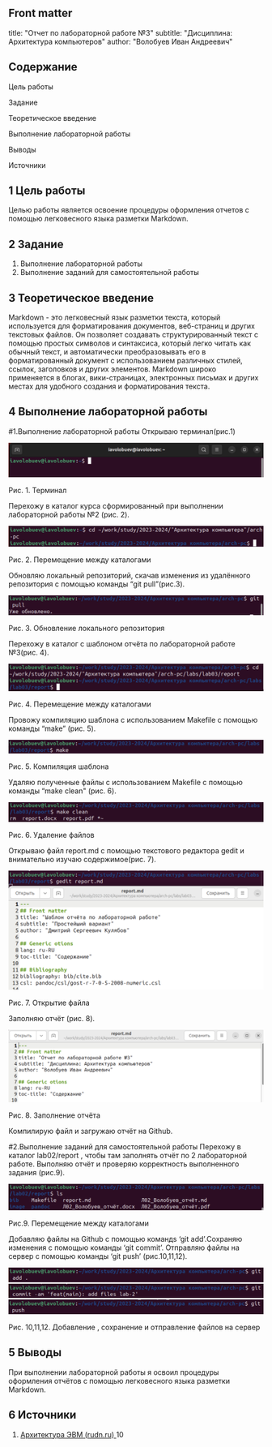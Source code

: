 
## Front matter
title: "Отчет по лабораторной работе №3"
subtitle: "Дисциплина: Архитектура компьютеров"
author: "Волобуев Иван Андреевич"

## Содержание
Цель работы	

Задание	

Теоретическое введение

Выполнение лабораторной работы

Выводы

Источники

## 1 Цель работы
Целью работы является освоение процедуры оформления отчетов с помощью легковесного языка разметки Markdown. 


## 2 Задание
1. Выполнение лабораторной работы
2. Выполнение заданий для самостоятельной работы

## 3 Теоретическое введение
Markdown - это легковесный язык разметки текста, который используется для форматирования документов, веб-страниц и других текстовых файлов. Он позволяет создавать структурированный текст с помощью простых символов и синтаксиса, который легко читать как обычный текст, и автоматически преобразовывать его в форматированный документ с использованием различных стилей, ссылок, заголовков и других элементов. Markdown широко применяется в блогах, вики-страницах, электронных письмах и других местах для удобного создания и форматирования текста.
## 4 Выполнение лабораторной работы
#1.Выполнение лабораторной работы
Открываю терминал(рис.1)

![](image/image1.png)

Рис. 1. Терминал

Перехожу в каталог курса сформированный при выполнении лабораторной работы №2 (рис. 2). 

![](image/image2.png)

Рис. 2. Перемещение между каталогами

Обновляю локальный репозиторий, скачав изменения из удалённого репозитория с помощью команды “git pull”(рис.3). 

![](image/image3.png)

Рис. 3. Обновление локального репозитория

Перехожу в каталог с шаблоном отчёта по лабораторной работе №3(рис. 4).

![](image/image4.png)

Рис. 4. Перемещение между каталогами

Провожу компиляцию шаблона с использованием Makefile с помощью команды “make” (рис. 5). 

![](image/image5.png)

Рис. 5. Компиляция шаблона

Удаляю полученные файлы с использованием Makefile с помощью команды “make clean" (рис. 6). 

![](image/image6.png)

Рис. 6. Удаление файлов

Открываю файл report.md с помощью текстового редактора gedit и внимательно изучаю содержимое(рис. 7). 

![](image/image7.png)

Рис. 7. Открытие файла

Заполняю отчёт (рис. 8). 

![](image/image8.png)

Рис. 8. Заполнение отчёта

Компилирую файл и загружаю отчёт на Github.

#2.Выполнение заданий для самостоятельной работы
Перехожу в каталог lab02/report , чтобы там заполнять отчёт по 2 лабораторной работе. Выполняю отчёт и проверяю корректность выполненного задания (рис.9).

![](image/image9.png)

Рис.9. Перемещение между каталогами

Добавляю файлы на Github с помощью командs ‘git add’.Сохраняю изменения с помощью команды ‘git commit’. Отправляю файлы на сервер с помощью команды ‘git push’  (рис.10,11,12). 

![](image/image10.png)
![](image/image11.png)
![](image/image12.png)

Рис. 10,11,12. Добавление , сохранение и отправление файлов на сервер 

## 5 Выводы
При выполнении лабораторной работы я освоил процедуры оформления отчётов с помощью легковесного языка разметки Markdown. 

## 6 Источники
1. [Архитектура ЭВМ (rudn.ru)](https://esystem.rudn.ru/pluginfile.php/1584618/mod_resource/content/1/%D0%9B%D0%B0%D0%B1%D0%BE%D1%80%D0%B0%D1%82%D0%BE%D1%80%D0%BD%D0%B0%D1%8F%20%D1%80%D0%B0%D0%B1%D0%BE%D1%82%D0%B0%20%E2%84%962.pdf)[ ](https://esystem.rudn.ru/pluginfile.php/1584618/mod_resource/content/1/%D0%9B%D0%B0%D0%B1%D0%BE%D1%80%D0%B0%D1%82%D0%BE%D1%80%D0%BD%D0%B0%D1%8F%20%D1%80%D0%B0%D0%B1%D0%BE%D1%82%D0%B0%20%E2%84%962.pdf)
10

